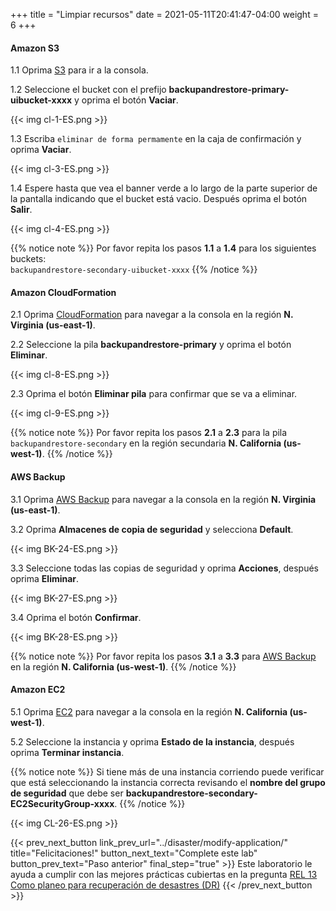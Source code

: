 +++
title = "Limpiar recursos"
date =  2021-05-11T20:41:47-04:00
weight = 6
+++

#### Amazon S3

1.1 Oprima [S3](https://console.aws.amazon.com/s3/home?region=us-east-1#/) para ir a la consola.

1.2 Seleccione el bucket con el prefijo **backupandrestore-primary-uibucket-xxxx** y oprima el botón **Vaciar**.

{{< img cl-1-ES.png >}}

1.3 Escriba `eliminar de forma permamente` en la caja de confirmación y oprima **Vaciar**.

{{< img cl-3-ES.png >}}

1.4 Espere hasta que vea el banner verde a lo largo de la parte superior de la pantalla indicando que el bucket está vacio. Después oprima el botón **Salir**.

{{< img cl-4-ES.png >}}

{{% notice note %}}
Por favor repita los pasos **1.1** a **1.4** para los siguientes buckets:</br>
`backupandrestore-secondary-uibucket-xxxx`
{{% /notice %}}

#### Amazon CloudFormation

2.1 Oprima [CloudFormation](https://us-east-1.console.aws.amazon.com/cloudformation/home?region=us-east-1#/) para navegar a la consola en la región **N. Virginia (us-east-1)**.

2.2 Seleccione la pila **backupandrestore-primary** y oprima el botón **Eliminar**.

{{< img cl-8-ES.png >}}

2.3 Oprima el botón **Eliminar pila** para confirmar que se va a eliminar.

{{< img cl-9-ES.png >}}

{{% notice note %}}
Por favor repita los pasos **2.1** a **2.3** para la pila `backupandrestore-secondary` en la región secundaria **N. California (us-west-1)**.
{{% /notice %}}

#### AWS Backup

3.1 Oprima [AWS Backup](https://us-east-1.console.aws.amazon.com/backup/home?region=us-east-1#/) para navegar a la consola en la región **N. Virginia (us-east-1)**.

3.2 Oprima **Almacenes de copia de seguridad** y selecciona **Default**.

{{< img BK-24-ES.png >}}

3.3 Seleccione todas las copias de seguridad y oprima **Acciones**, después oprima **Eliminar**.

{{< img BK-27-ES.png >}}

3.4 Oprima el botón **Confirmar**.

{{< img BK-28-ES.png >}}

{{% notice note %}}
Por favor repita los pasos **3.1** a **3.3** para [AWS Backup](https://us-west-1.console.aws.amazon.com/backup/home?region=us-west-1#/) en la región **N. California (us-west-1)**.
{{% /notice %}}

#### Amazon EC2

5.1 Oprima [EC2](https://us-west-1.console.aws.amazon.com/ec2/home?region=us-west-1#/) para navegar a la consola en la región **N. California (us-west-1)**.

5.2 Seleccione la instancia y oprima **Estado de la instancia**, después oprima **Terminar instancia**.

{{% notice note %}}
Si tiene más de una instancia corriendo puede verificar que está seleccionando la instancia correcta revisando el **nombre del grupo de seguridad** que debe ser **backupandrestore-secondary-EC2SecurityGroup-xxxx**.
{{% /notice %}}

{{< img CL-26-ES.png >}}

{{< prev_next_button link_prev_url="../disaster/modify-application/" title="Felicitaciones!" button_next_text="Complete este lab" button_prev_text="Paso anterior" final_step="true" >}}
Este laboratorio le ayuda a cumplir con las mejores prácticas cubiertas en la pregunta [REL 13  Como planeo para recuperación de desastres (DR)](https://docs.aws.amazon.com/wellarchitected/latest/framework/a-failure-management.html)
{{< /prev_next_button >}}
